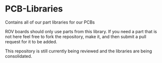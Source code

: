 # PCB-Libraries
Contains all of our part libraries for our PCBs

ROV boards should only use parts from this library. If you need a part that is not here feel free
to fork the repository, make it, and then submit a pull request for it to be added. 

This repository is still currently being reviewed and the libraries are being consolidated. 
